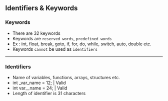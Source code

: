 ## Identifiers & Keywords

### Keywords
- There are 32 keywords
- Keywords are `reserved words`, `predefined words`
- Ex : int, float, break, goto, if, for, do, while, switch, auto, double etc.
- Keywords `cannot` be used as `identifiers`

---

### Identifiers
- Name of variables, functions, arrays, structures etc. 
- int _var_name = 12;  | Valid
- int var__name = 24;  | Valid
- Length of identifier is 31 characters
